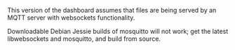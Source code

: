 This version of the dashboard assumes that files are being
served by an MQTT server with websockets functionality.

Downloadable Debian Jessie builds of mosquitto will not work;
get the latest libwebsockets and mosquitto, and build from
source.
